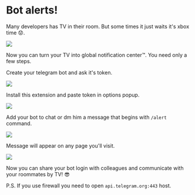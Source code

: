 # Bot alerts!

Many developers has TV in their room. But some times it just waits it's xbox time 😟.

![](https://raw.githubusercontent.com/megatolya/bot-alerts/master/misc/0.png)

Now you can turn your TV into global notification center™. You need only a few steps.

Create your telegram bot and ask it's token.

![](https://raw.githubusercontent.com/megatolya/bot-alerts/master/misc/1.png)

Install this extension and paste token in options popup.

![](https://raw.githubusercontent.com/megatolya/bot-alerts/master/misc/2.png)

Add your bot to chat or dm him a message that begins with `/alert` command.

![](https://raw.githubusercontent.com/megatolya/bot-alerts/master/misc/3.png)

Message will appear on any page you'll visit.

![](https://raw.githubusercontent.com/megatolya/bot-alerts/master/misc/4.png)

Now you can share your bot login with colleagues and communicate with your roommates by TV! 😎


P.S. If you use firewall you need to open `api.telegram.org:443` host. 
